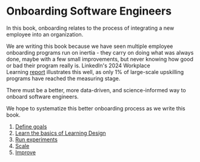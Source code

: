 # Onboarding Software Engineers

In this book, onboarding relates to the process of integrating a new employee into an organization.

We are writing this book because we have seen multiple employee onboarding programs run on inertia - they carry on doing what was always done, maybe with a few small improvements, but never knowing how good or bad their program really is. LinkedIn's 2024 Workplace Learning [report](https://learning.linkedin.com/content/dam/me/business/en-us/amp/learning-solutions/images/wlr-2024/LinkedIn-Workplace-Learning-Report-2024.pdf) illustrates this well, as only 1% of large-scale upskilling programs have reached the measuring stage.

There must be a better, more data-driven, and science-informed way to onboard software engineers.

We hope to systematize this better onboarding process as we write this book.

1. [Define goals](./define.md)
2. [Learn the basics of Learning Design](./learn.md)
3. [Run experiments](./experiment.md)
4. [Scale](./scale.md)
5. [Improve](./improve.md)

